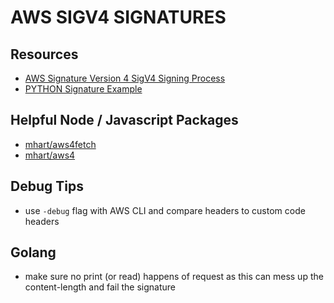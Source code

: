 # AWS SIGV4 SIGNATURES

## Resources
- [AWS Signature Version 4 SigV4 Signing Process](https://docs.aws.amazon.com/general/latest/gr/signature-version-4.html)
- [PYTHON Signature Example](https://docs.aws.amazon.com/general/latest/gr/sigv4-signed-request-examples.html)

## Helpful Node / Javascript Packages
- [mhart/aws4fetch](https://github.com/mhart/aws4fetch)
- [mhart/aws4](https://github.com/mhart/aws4)

## Debug Tips
- use `-debug` flag with AWS CLI and compare headers to custom code headers

## Golang
- make sure no print (or read) happens of request as this can mess up the content-length
and fail the signature